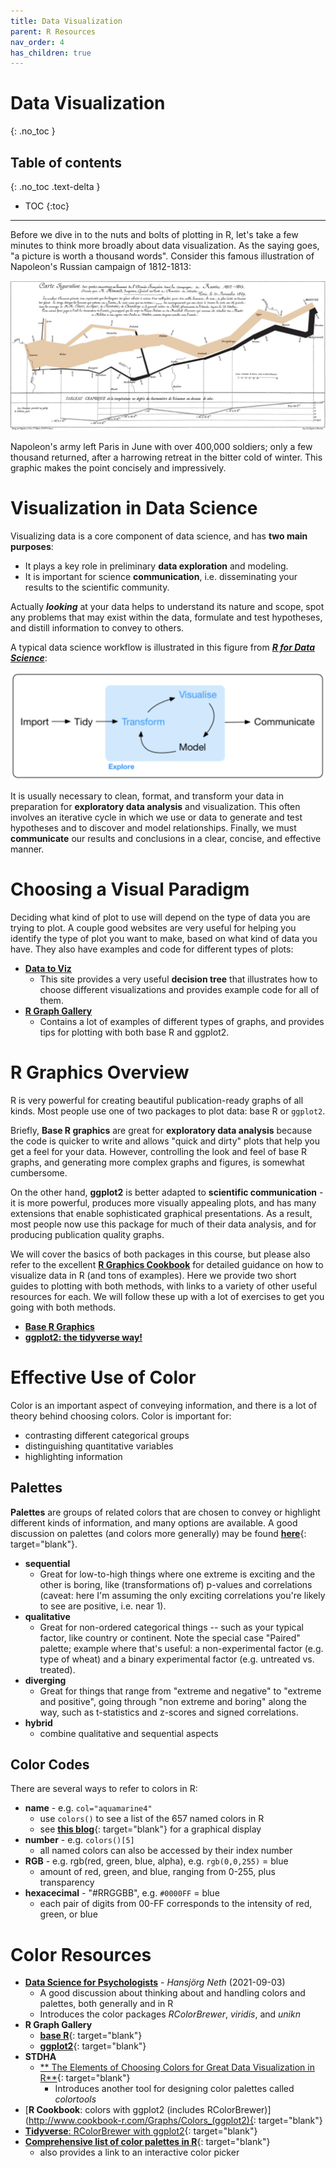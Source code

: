```yaml
---
title: Data Visualization
parent: R Resources
nav_order: 4
has_children: true
---
```


# Data Visualization
{: .no_toc }


## Table of contents
{: .no_toc .text-delta }

- TOC
{:toc}

---

Before we dive in to the nuts and bolts of plotting in R, let's take a few minutes to think more broadly about data visualization. As the saying goes, "a picture is worth a thousand words". Consider this famous illustration of Napoleon's Russian campaign of 1812-1813:

![](Images/Minard_Napolen_1812.jpg)

Napoleon's army left Paris in June with over 400,000 soldiers; only a few thousand returned, after a harrowing retreat in the bitter cold of winter. This graphic makes the point concisely and impressively.


# Visualization in Data Science

Visualizing data is a core component of data science, and has **two main purposes**:

+ It plays a key role in preliminary **data exploration** and modeling.
+ It is important for science **communication**, i.e. disseminating your results to the scientific community.

Actually ***looking*** at your data helps to understand its nature and scope, spot any problems that may exist within the data, formulate and test hypotheses, and distill information to convey to others.

A typical data science workflow is illustrated in this figure from [***R for Data Science***](https://r4ds.had.co.nz/explore-intro.html):

![](Images/data_viz_cycle.png)

It is usually necessary to clean, format, and transform your data in preparation for **exploratory data analysis** and visualization. This often involves an iterative cycle in which we use or data to generate and test hypotheses and to discover and model relationships. Finally, we must **communicate** our results and conclusions in a clear, concise, and effective manner.


# Choosing a Visual Paradigm

Deciding what kind of plot to use will depend on the type of data you are trying to plot. A couple good websites are very useful for helping you identify the type of plot you want to make, based on what kind of data you have. They also have examples and code for different types of plots:

+ [**Data to Viz**](https://www.data-to-viz.com/)
  + This site provides a very useful **decision tree** that illustrates how to choose different visualizations and provides example code for all of them.
+ [**R Graph Gallery**](https://www.r-graph-gallery.com/index.html)
  + Contains a lot of examples of different types of graphs, and provides tips for plotting with both base R and ggplot2.


# R Graphics Overview

R is very powerful for creating beautiful publication-ready graphs of all kinds. Most people use one of two packages to plot data: base R or `ggplot2`.

Briefly, **Base R graphics** are great for **exploratory data analysis** because the code is quicker to write and allows "quick and dirty" plots that help you get a feel for your data. However, controlling the look and feel of base R graphs, and generating more complex graphs and figures, is somewhat cumbersome.

On the other hand, **ggplot2** is better adapted to **scientific communication** - it is more powerful, produces more visually appealing plots, and has many extensions that enable sophisticated graphical presentations. As a result, most people now use this package for much of their data analysis, and for producing publication quality graphs.

We will cover the basics of both packages in this course, but please also refer to the excellent [**R Graphics Cookbook**](https://r-graphics.org/index.html) for detailed guidance on how to visualize data in R (and tons of examples). Here we provide two short guides to plotting with both methods, with links to a variety of other useful resources for each. We will follow these up with a lot of exercises to get you going with both methods.

+ [**Base R Graphics**](1_base_r.html)
+ [**ggplot2: the tidyverse way!**](3_ggplot2.html)


# Effective Use of Color

Color is an important aspect of conveying information, and there is a lot of theory behind choosing colors. Color is important for:

+ contrasting different categorical groups
+ distinguishing quantitative variables
+ highlighting information

## Palettes

**Palettes** are groups of related colors that are chosen to convey or highlight different kinds of information, and many options are available. A good discussion on palettes (and colors more generally) may be found [**here**](https://bookdown.org/hneth/ds4psy/D-1-apx-colors-intro.html){: target="blank"}.

+ **sequential**
  - Great for low-to-high things where one extreme is exciting and the other is boring, like (transformations of) p-values and correlations (caveat: here I'm assuming the only exciting correlations you're likely to see are positive, i.e. near 1).
+ **qualitative**
  - Great for non-ordered categorical things -- such as your typical factor, like country or continent. Note the special case "Paired" palette; example where that's useful: a non-experimental factor (e.g. type of wheat) and a binary experimental factor (e.g. untreated vs. treated).
+ **diverging**
  - Great for things that range from "extreme and negative" to "extreme and positive", going through "non extreme and boring" along the way, such as t-statistics and z-scores and signed correlations.
+ **hybrid**
  - combine qualitative and sequential aspects

## Color Codes

There are several ways to refer to colors in R:

  + **name** - e.g. `col="aquamarine4"`
    - use `colors()` to see a list of the 657 named colors in R
    - see [**this blog**](https://www.datanovia.com/en/blog/awesome-list-of-657-r-color-names/){: target="blank"} for a graphical display
  + **number** - e.g. `colors()[5]`
    - all named colors can also be accessed by their index number
  + **RGB** - e.g. rgb(red, green, blue, alpha), e.g. `rgb(0,0,255)` = blue
    - amount of red, green, and blue, ranging from 0-255, plus transparency
  + **hexacecimal** - "#RRGGBB", e.g. `#0000FF` = blue
    - each pair of digits from 00-FF corresponds to the intensity of red, green, or blue


# Color Resources

+ [**Data Science for Psychologists**](https://bookdown.org/hneth/ds4psy/) - _Hansjörg Neth_ (2021-09-03)
  - A good discussion about thinking about and handling colors and palettes, both generally and in R
  - Introduces the color packages *RColorBrewer*, *viridis*, and *unikn*
+ **R Graph Gallery**
  + [**base R**](https://www.r-graph-gallery.com/colors.html){: target="blank"}
  + [**ggplot2**](https://www.r-graph-gallery.com/ggplot2-color.html){: target="blank"}
+ **STDHA**
  + [** The Elements of Choosing Colors for Great Data Visualization in R**](http://www.sthda.com/english/wiki/the-elements-of-choosing-colors-for-great-data-visualization-in-r){: target="blank"}
    - Introduces another tool for designing color palettes called *colortools*
+ [**R Cookbook**: colors with ggplot2 (includes RColorBrewer)](http://www.cookbook-r.com/Graphs/Colors_(ggplot2){: target="blank"}
+ [**Tidyverse**: RColorBrewer with ggplot2](https://ggplot2.tidyverse.org/reference/scale_brewer.html){: target="blank"}
+ [**Comprehensive list of color palettes in R**](https://github.com/EmilHvitfeldt/r-color-palettes){: target="blank"}
  - also provides a link to an interactive color picker
